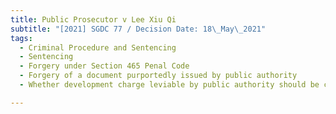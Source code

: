 ```yaml
---
title: Public Prosecutor v Lee Xiu Qi
subtitle: "[2021] SGDC 77 / Decision Date: 18\_May\_2021"
tags:
  - Criminal Procedure and Sentencing
  - Sentencing
  - Forgery under Section 465 Penal Code
  - Forgery of a document purportedly issued by public authority
  - Whether development charge leviable by public authority should be considered

---
```

